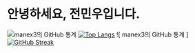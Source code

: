 # 안녕하세요, 전민우입니다.


![ manex3의 GitHub 통계 ](https://github-readme-stats.vercel.app/api?username=manex3&hide=contribs,prs) 
[![Top Langs](https://github-readme-stats.vercel.app/api/top-langs/?username=manex3&layout=compact)](https://github.com/anuraghazra/github-readme-stats)
![ manex3의 GitHub 통계 ]<a href="https://git.io/streak-stats"><img src="https://github-readme-streak-stats.herokuapp.com?user=manex3" alt="GitHub Streak" /></a>      


